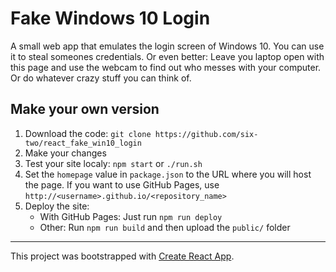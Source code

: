 # Fake Windows 10 Login

A small web app that emulates the login screen of Windows 10. You can use it to steal someones credentials.
Or even better: Leave you laptop open with this page and use the webcam to find out who messes with your computer. Or do whatever crazy stuff you can think of.

## Make your own version

1. Download the code: `git clone https://github.com/six-two/react_fake_win10_login`
2. Make your changes
3. Test your site localy: `npm start` or `./run.sh` 
4. Set the `homepage` value in `package.json` to the URL where you will host the page.
    If you want to use GitHub Pages, use `http://<username>.github.io/<repository_name>`
5. Deploy the site:
   - With GitHub Pages: Just run `npm run deploy`
   - Other: Run `npm run build` and then upload the `public/` folder

---

This project was bootstrapped with [Create React App](https://github.com/facebook/create-react-app).

